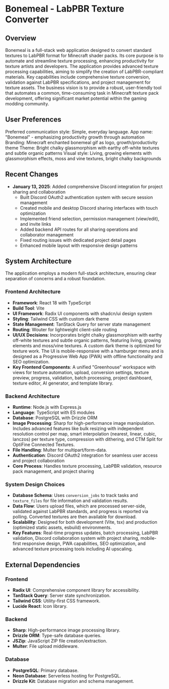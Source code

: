 # Bonemeal - LabPBR Texture Converter

## Overview
Bonemeal is a full-stack web application designed to convert standard textures to LabPBR format for Minecraft shader packs. Its core purpose is to automate and streamline texture processing, enhancing productivity for texture artists and developers. The application provides advanced texture processing capabilities, aiming to simplify the creation of LabPBR-compliant materials. Key capabilities include comprehensive texture conversion, validation against LabPBR specifications, and project management for texture assets. The business vision is to provide a robust, user-friendly tool that automates a common, time-consuming task in Minecraft texture pack development, offering significant market potential within the gaming modding community.

## User Preferences
Preferred communication style: Simple, everyday language.
App name: "Bonemeal" - emphasizing productivity growth through automation
Branding: Minecraft enchanted bonemeal gif as logo, growth/productivity theme
Theme: Bright chalky glassmorphism with earthy off-white textures and subtle organic patterns
Visual style: Living, growing elements with glassmorphism effects, moss and vine textures, bright chalky backgrounds

## Recent Changes
- **January 13, 2025**: Added comprehensive Discord integration for project sharing and collaboration
  - Built Discord OAuth2 authentication system with secure session management
  - Created mobile and desktop Discord sharing interfaces with touch optimization
  - Implemented friend selection, permission management (view/edit), and invite links
  - Added backend API routes for all sharing operations and collaborator management
  - Fixed routing issues with dedicated project detail pages
  - Enhanced mobile layout with responsive design patterns

## System Architecture

The application employs a modern full-stack architecture, ensuring clear separation of concerns and a robust foundation.

### Frontend Architecture
- **Framework**: React 18 with TypeScript
- **Build Tool**: Vite
- **UI Framework**: Radix UI components with shadcn/ui design system
- **Styling**: Tailwind CSS with custom dark theme
- **State Management**: TanStack Query for server state management
- **Routing**: Wouter for lightweight client-side routing
- **UI/UX Decisions**: Incorporates bright chalky glassmorphism with earthy off-white textures and subtle organic patterns, featuring living, growing elements and moss/vine textures. A custom dark theme is optimized for texture work. The UI is mobile-responsive with a hamburger menu and is designed as a Progressive Web App (PWA) with offline functionality and SEO optimization.
- **Key Frontend Components**: A unified "Greenhouse" workspace with views for texture automation, upload, conversion settings, texture preview, progress, validation, batch processing, project dashboard, texture editor, AI generator, and template library.

### Backend Architecture
- **Runtime**: Node.js with Express.js
- **Language**: TypeScript with ES modules
- **Database**: PostgreSQL with Drizzle ORM
- **Image Processing**: Sharp for high-performance image manipulation. Includes advanced features like bulk resizing with independent resolution control per map, smart interpolation (nearest, linear, cubic, lanczos) per texture type, compression with dithering, and CTM Split for OptiFine Connected Textures.
- **File Handling**: Multer for multipart/form-data.
- **Authentication**: Discord OAuth2 integration for seamless user access and project collaboration
- **Core Process**: Handles texture processing, LabPBR validation, resource pack management, and project sharing

### System Design Choices
- **Database Schema**: Uses `conversion_jobs` to track tasks and `texture_files` for file information and validation results.
- **Data Flow**: Users upload files, which are processed server-side, validated against LabPBR standards, and progress is reported via polling. Converted textures are then available for download.
- **Scalability**: Designed for both development (Vite, tsx) and production (optimized static assets, esbuild) environments.
- **Key Features**: Real-time progress updates, batch processing, LabPBR validation, Discord collaboration system with project sharing, mobile-first responsive design, PWA capabilities, SEO optimization, and advanced texture processing tools including AI upscaling.

## External Dependencies

### Frontend
- **Radix UI**: Comprehensive component library for accessibility.
- **TanStack Query**: Server state synchronization.
- **Tailwind CSS**: Utility-first CSS framework.
- **Lucide React**: Icon library.

### Backend
- **Sharp**: High-performance image processing library.
- **Drizzle ORM**: Type-safe database queries.
- **JSZip**: JavaScript ZIP file creation/extraction.
- **Multer**: File upload middleware.

### Database
- **PostgreSQL**: Primary database.
- **Neon Database**: Serverless hosting for PostgreSQL.
- **Drizzle Kit**: Database migration and schema management.